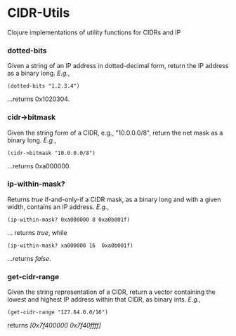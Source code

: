 # CIDR-Utils
Clojure implementations of utility functions for CIDRs and IP

### dotted-bits  
Given a string of an IP address in dotted-decimal form, return the IP address as a binary long.  *E.g.*,   
```
(dotted-bits "1.2.3.4")
``` 
...returns 0x1020304.

### cidr->bitmask
Given the string form of a CIDR, e.g., "10.0.0.0/8", return the net mask as a binary long. *E.g.*, 
```
(cidr->bitmask "10.0.0.0/8")
``` 
...returns 0xa000000.

### ip-within-mask?
Returns *true* if-and-only-if a CIDR mask, as a binary long and with a given width, contains an IP address. *E.g.*, 
```
(ip-within-mask? 0xa000000 8 0xa0b001f)
```
... returns *true*,  while 
```
(ip-within-mask? xa000000 16  0xa0b001f)
``` 
...returns *false*.

### get-cidr-range
Given the string representation of a CIDR, return a vector containing the lowest and highest IP address within that CIDR, as binary ints. *E.g.*,

```
(get-cidr-range "127.64.0.0/16")
```
returns *[0x7f400000 0x7f40ffff]*

